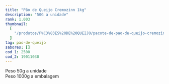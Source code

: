 ```yaml
---
title: "Pão de Queijo Cremozinn 1kg"
description: "50G a unidade"
rank: 1.003
thumbnail:
  [
    "/produtos/P%C3%83ES%20DE%20QUEIJO/pacote-de-pao-de-queijo-cremozinn-1kg-30g-unid.png",
  ]
tag: pao-de-queijo
sabores: []
cod_1: 2500
cod_2: 19011030
---
```

Peso 50g a unidade <br>
Peso 1000g a embalagem